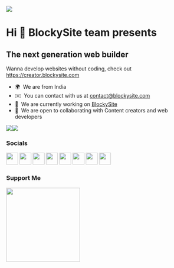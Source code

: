 ![](https://visitor-badge.glitch.me/badge?page_id=blockysite&style=flat-square&color=0088cc)

Hi 👋 BlockySite team presents
===========================

The next generation web builder
-------------------------------

Wanna develop websites without coding, check out https://creator.blockysite.com

*   🌍  We are from India
*   ✉️  You can contact with us at [contact@blockysite.com](mailto:contact@blockysite.com)
*   🚀  We are currently working on [BlockySite](http://blockysite.com)
*   🤝  We are open to collaborating with Content creators and web developers

<a href="https://www.twitter.com/BlockySite" target="_blank" rel="noreferrer"><img
                  src="https://img.shields.io/twitter/follow/BlockySite?logo=twitter&style=for-the-badge&color=0891b2&labelColor=1c1917"
                /></a><a href="https://www.github.com/BlockySite" target="_blank" rel="noreferrer"><img
                  src="https://img.shields.io/github/followers/BlockySite?logo=github&style=for-the-badge&color=0891b2&labelColor=1c1917" /></a>
                  
### Socials
                  
<p align="left">
<a href="https://www.dev.to/blockysite" target="_blank" rel="noreferrer"><img src="https://raw.githubusercontent.com/danielcranney/readme-generator/main/public/icons/socials/devdotto.svg" width="32" height="32" /></a>
<a href="https://www.github.com/BlockySite" target="_blank" rel="noreferrer"><img src="https://raw.githubusercontent.com/danielcranney/readme-generator/main/public/icons/socials/github.svg" width="32" height="32" /></a>                      
<a href="https://blockysite" target="_blank" rel="noreferrer"><img src="https://raw.githubusercontent.com/danielcranney/readme-generator/main/public/icons/socials/hashnode.svg" width="32" height="32" /></a>                     
<a href="http://www.instagram.com/BlockySite" target="_blank" rel="noreferrer"><img src="https://raw.githubusercontent.com/danielcranney/readme-generator/main/public/icons/socials/instagram.svg" width="32" height="32" /></a>                    
<a href="https://www.linkedin.com/in/company/blockysite/" target="_blank" rel="noreferrer"><img src="https://raw.githubusercontent.com/danielcranney/readme-generator/main/public/icons/socials/linkedin.svg" width="32" height="32" /></a>                       
<a href="http://www.medium.com/Blockysite" target="_blank" rel="noreferrer"><img src="https://raw.githubusercontent.com/danielcranney/readme-generator/main/public/icons/socials/medium.svg" width="32" height="32" /></a>                  
<a href="https://www.twitter.com/BlockySite" target="_blank" rel="noreferrer"><img src="https://raw.githubusercontent.com/danielcranney/readme-generator/main/public/icons/socials/twitter.svg" width="32" height="32" /></a>                  
<a href="https://www.youtube.com/c/UC4rsIPv0dS5B1IMXtVLW1hQ" target="_blank" rel="noreferrer"><img src="https://raw.githubusercontent.com/danielcranney/readme-generator/main/public/icons/socials/youtube.svg" width="32" height="32" /></a></p>



### Support Me

<a href="https://www.buymeacoffee.com/BlockySite"><img src="https://cdn.buymeacoffee.com/buttons/v2/default-yellow.png" width="200" /></a>
